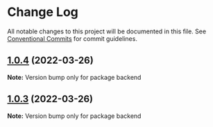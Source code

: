 # Change Log

All notable changes to this project will be documented in this file.
See [Conventional Commits](https://conventionalcommits.org) for commit guidelines.

## [1.0.4](https://github.com/davidNHK/sony-code-test/compare/v1.0.2...v1.0.4) (2022-03-26)

**Note:** Version bump only for package backend





## [1.0.3](https://github.com/davidNHK/sony-code-test/compare/v1.0.2...v1.0.3) (2022-03-26)

**Note:** Version bump only for package backend
